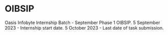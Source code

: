 # OIBSIP
Oasis Infobyte Internship
Batch - September Phase 1 OIBSIP.
5 September 2023 - Internship start date.
5 October 2023 - Last date of task submission.
